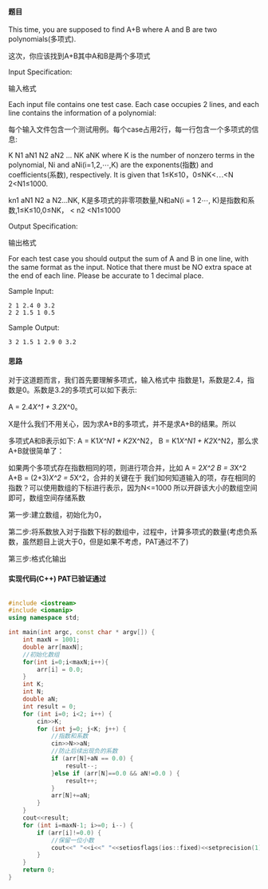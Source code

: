 #### 题目

This time, you are supposed to find A+B where A and B are two polynomials(多项式).

这次，你应该找到A+B其中A和B是两个多项式

Input Specification:

输入格式

Each input file contains one test case. Each case occupies 2 lines, and each line contains the information of a polynomial:

每个输入文件包含一个测试用例。每个case占用2行，每一行包含一个多项式的信息:

K N1 aN1 N2 a​N2 ... N​K aNK where K is the number of nonzero terms in the polynomial, Ni and a​Ni(i=1,2,⋯,K) are the exponents(指数) and coefficients(系数),
respectively. It is given that 1≤K≤10，0≤NK<⋯<N​2<N1≤1000.

kn1 aN1 N2 a N2…NK, K是多项式的非零项数量,N和aN(i = 1 2⋯, K)是指数和系数,1≤K≤10,0≤NK， < n2 <N1≤1000

Output Specification:

输出格式

For each test case you should output the sum of A and B in one line, with the same format as the input. Notice that there must be NO extra space at the end of each line. Please be accurate to 1 decimal place.

Sample Input:
```text
2 1 2.4 0 3.2
2 2 1.5 1 0.5
```


Sample Output:
```text
3 2 1.5 1 2.9 0 3.2
```


#### 思路

对于这道题而言，我们首先要理解多项式，输入格式中 指数是1，系数是2.4，指数是0。系数是3.2的多项式可以如下表示:

A = 2.4*X^1 + 3.2*X^0。

X是什么我们不用关心，因为求A+B的多项式，并不是求A+B的结果。所以

多项式A和B表示如下: A = K1*X^N1 + K2*X^N2， B = K1*X^N1 + K2*X^N2，那么求A+B就很简单了：

如果两个多项式存在指数相同的项，则进行项合并，比如 A = 2*X^2 B = 3*X^2 A+B = (2+3)*X^2 = 5*X^2，合并的关键在于
我们如何知道输入的项，存在相同的指数？可以使用数组的下标进行表示，因为N<=1000 所以开辟该大小的数组空间即可，数组空间存储系数

第一步:建立数组，初始化为0，

第二步:将系数放入对于指数下标的数组中，过程中，计算多项式的数量(考虑负系数，虽然题目上说大于0，但是如果不考虑，PAT通过不了)

第三步:格式化输出


#### 实现代码(C++) PAT已验证通过

```c++

#include <iostream>
#include <iomanip>
using namespace std;

int main(int argc, const char * argv[]) {
    int maxN = 1001;
    double arr[maxN];
    //初始化数组
    for(int i=0;i<maxN;i++){
        arr[i] = 0.0;
    }
    int K;
    int N;
    double aN;
    int result = 0;
    for (int i=0; i<2; i++) {
        cin>>K;
        for (int j=0; j<K; j++) {
            //指数和系数
            cin>>N>>aN;
            //防止后续出现负的系数
            if (arr[N]+aN == 0.0) {
                result--;
            }else if (arr[N]==0.0 && aN!=0.0 ) {
                result++;
            }
            arr[N]+=aN;
        }
    }
    cout<<result;
    for (int i=maxN-1; i>=0; i--) {
        if (arr[i]!=0.0) {
            //保留一位小数
            cout<<" "<<i<<" "<<setiosflags(ios::fixed)<<setprecision(1)<<arr[i];
        }
    }
    return 0;
}



```
